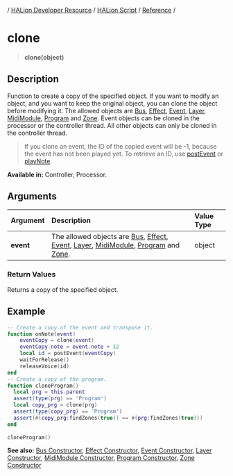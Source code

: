/ [HALion Developer Resource](../..//HALion-Developer-Resource.md) / [HALion Script](./HALion-Script.md) / [Reference](./Reference.md) /

# clone

>**clone(object)**

## Description

Function to create a copy of the specified object. If you want to modify an object, and you want to keep the original object, you can clone the object before modifying it. The allowed objects are [Bus](./Bus.md), [Effect](./Effect.md), [Event](./Event.md), [Layer](./Layer.md), [MidiModule](./MidiModule.md), [Program](./Program.md) and [Zone](./Zone.md). Event objects can be cloned in the processor or the controller thread. All other objects can only be cloned in the controller thread.

>If you clone an event, the ID of the copied event will be -1, because the event has not been played yet. To retrieve an ID, use [postEvent](./postEvent.md) or [playNote](./playNote.md).

**Available in:** Controller, Processor.

## Arguments

|Argument|Description|Value Type|
|:-|:-|:-|
|**event**|The allowed objects are [Bus](./Bus.md), [Effect](./Effect.md), [Event](./Event.md), [Layer](./Layer.md), [MidiModule](./MidiModule.md), [Program](./Program.md) and [Zone](./Zone.md).|object|

### Return Values

Returns a copy of the specified object.

## Example

```lua
-- Create a copy of the event and transpose it.
function onNote(event)
    eventCopy = clone(event)
    eventCopy.note = event.note + 12
    local id = postEvent(eventCopy)
    waitForRelease()
    releaseVoice(id)
end
-- Create a copy of the program.
function cloneProgram()
  local prg = this.parent
  assert(type(prg) == 'Program')
  local copy_prg = clone(prg)
  assert(type(copy_prg) == 'Program')
  assert(#(copy_prg:findZones(true)) == #(prg:findZones(true)))
end
 
cloneProgram()
```

**See also:** [Bus Constructor](./Bus-Constructor.md), [Effect Constructor](./Effect-Constructor.md), [Event Constructor](./Event-Constructor.md), [Layer Constructor](./Layer-Constructor.md), [MidiModule Constructor](./MidiModule-Constructor.md), [Program Constructor](./Program-Constructor.md), [Zone Constructor](./Zone-Constructor.md)
